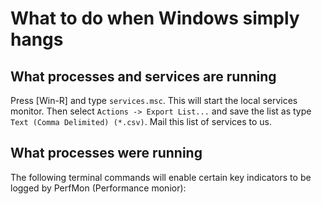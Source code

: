 # What to do when Windows simply hangs

## What processes and services are running

Press [Win-R] and type `services.msc`. This will start the local services monitor. Then select `Actions -> Export List...` and save the list as type `Text (Comma Delimited) (*.csv)`. Mail this list of services to us.

## What processes were running

The following terminal commands will enable certain key indicators to be logged by PerfMon (Performance monior):

